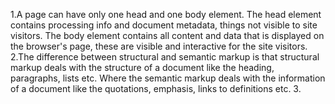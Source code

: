 1.A page can have only one head and one body element. The head element contains processing info and document metadata, things not visible to site visitors. The body element contains all content and data that is displayed on the browser's page, these are visible and interactive for the site visitors.
2.The difference between structural and semantic markup is that structural markup deals with the structure of a document like the heading, paragraphs, lists etc. Where the semantic markup deals with the information of a document like the quotations, emphasis, links to definitions etc.
3.
